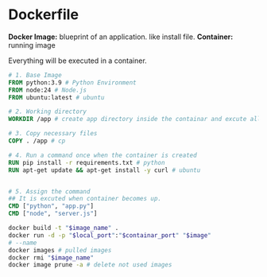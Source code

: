 # Dockerfile

**Docker Image:** blueprint  of an application. like install file.
**Container:** running image

Everything will be executed in a container.

```dockerfile
# 1. Base Image
FROM python:3.9 # Python Environment
FROM node:24 # Node.js
FROM ubuntu:latest # ubuntu

# 2. Working directory
WORKDIR /app # create app directory inside the containar and excute all command in this directory

# 3. Copy necessary files
COPY . /app # cp

# 4. Run a command once when the container is created
RUN pip install -r requirements.txt # python
RUN apt-get update && apt-get install -y curl # ubuntu


# 5. Assign the command
## It is excuted when container becomes up.
CMD ["python", "app.py"]
CMD ["node", "server.js"]
```

```bash
docker build -t "$image_name" .
docker run -d -p "$local_port":"$containar_port" "$image"
# --name
docker images # pulled images
docker rmi "$image_name"
docker image prune -a # delete not used images
```


